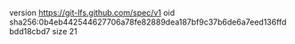 version https://git-lfs.github.com/spec/v1
oid sha256:0b4eb442544627706a78fe82889dea187bf9c37b6de6a7eed136ffdbdd18cbd7
size 21
